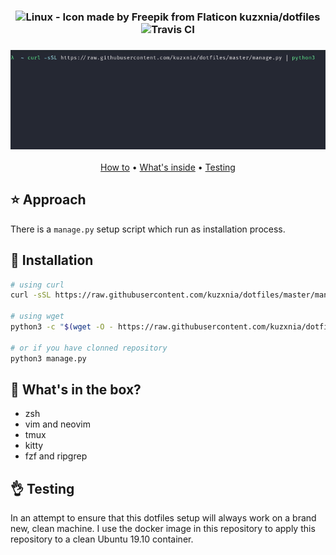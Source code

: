 <h3 align="center">
  <span><img width="18" src="https://image.flaticon.com/icons/svg/226/226772.svg" alt="Linux - Icon made by Freepik from Flaticon" /></span>
  kuzxnia/dotfiles
  <span><img alt="Travis CI" src="https://travis-ci.com/kuzxnia/dotfiles.svg?branch=master"></span>
</h3>

<h3 align="center">
    <img alt="Installation process" src="https://github.com/kuzxnia/dotfiles/blob/master/demo/installation.gif">
</h3>

<p align="center">
<a href='#install'>How to</a> • <a href='#components'>What's inside</a> • <a href='#testing'>Testing</a>
</p>

## <a name='approach'>:star: Approach </a>
There is a `manage.py` setup script which run as installation process.

## <a name='install'>:rocket: Installation</a>

```bash
# using curl
curl -sSL https://raw.githubusercontent.com/kuzxnia/dotfiles/master/manage.py | python3

# using wget
python3 -c "$(wget -O - https://raw.githubusercontent.com/kuzxnia/dotfiles/master/manage.py)"

# or if you have clonned repository
python3 manage.py
```

## <a name='components'>:postbox: What's in the box?</a>

* zsh
* vim and neovim
* tmux
* kitty
* fzf and ripgrep


## <a name='testing'>:ok_hand: Testing</a>
In an attempt to ensure that this dotfiles setup will always work on a brand new, clean machine. I use the docker image in this repository to apply this repository to a clean Ubuntu 19.10 container.
